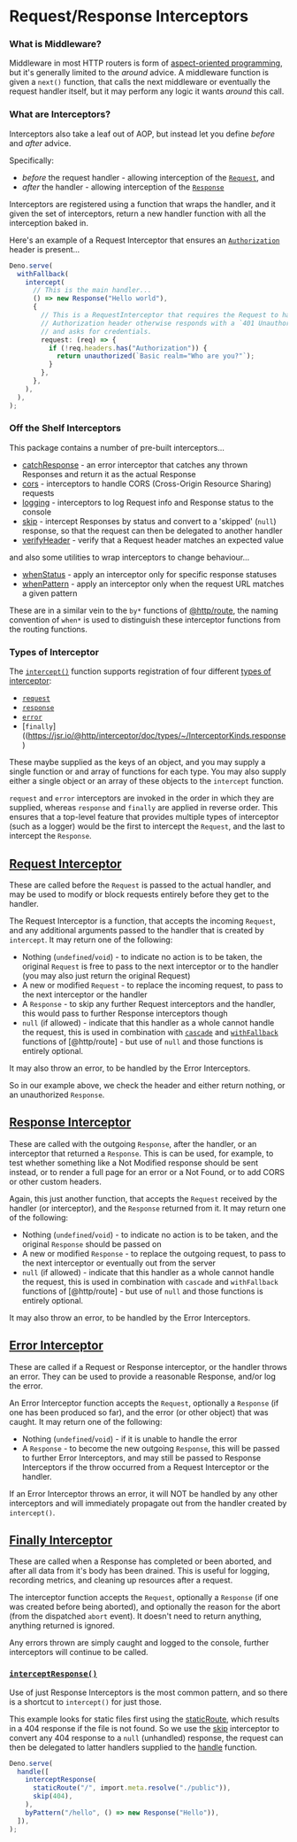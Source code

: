 # Request/Response Interceptors

### What is Middleware?

Middleware in most HTTP routers is form of
[aspect-oriented programming](https://en.wikipedia.org/wiki/Aspect-oriented_programming),
but it's generally limited to the _around_ advice. A middleware function is
given a `next()` function, that calls the next middleware or eventually the
request handler itself, but it may perform any logic it wants _around_ this
call.

### What are Interceptors?

Interceptors also take a leaf out of AOP, but instead let you define _before_
and _after_ advice.

Specifically:

- _before_ the request handler - allowing interception of the
  [`Request`](https://developer.mozilla.org/en-US/docs/Web/API/Request), and
- _after_ the handler - allowing interception of the
  [`Response`](https://developer.mozilla.org/en-US/docs/Web/API/Response)

Interceptors are registered using a function that wraps the handler, and it
given the set of interceptors, return a new handler function with all the
interception baked in.

Here's an example of a Request Interceptor that ensures an
[`Authorization`](https://developer.mozilla.org/en-US/docs/Web/HTTP/Headers/Authorization)
header is present...

```ts
Deno.serve(
  withFallback(
    intercept(
      // This is the main handler...
      () => new Response("Hello world"),
      {
        // This is a RequestInterceptor that requires the Request to have an
        // Authorization header otherwise responds with a `401 Unauthorized`,
        // and asks for credentials.
        request: (req) => {
          if (!req.headers.has("Authorization")) {
            return unauthorized(`Basic realm="Who are you?"`);
          }
        },
      },
    ),
  ),
);
```

### Off the Shelf Interceptors

This package contains a number of pre-built interceptors...

- [catchResponse](https://jsr.io/@http/interceptor/doc/catch-response/~/catchResponse) -
  an error interceptor that catches any thrown Responses and return it as the
  actual Response
- [cors](https://jsr.io/@http/interceptor/doc/cors/~/cors) - interceptors to
  handle CORS (Cross-Origin Resource Sharing) requests
- [logging](https://jsr.io/@http/interceptor/doc/logger/~/logging) -
  interceptors to log Request info and Response status to the console
- [skip](https://jsr.io/@http/interceptor/doc/skip/~/skip) - intercept Responses
  by status and convert to a 'skipped' (`null`) response, so that the request
  can then be delegated to another handler
- [verifyHeader](https://jsr.io/@http/interceptor/doc/verify-header/~/verifyHeader) -
  verify that a Request header matches an expected value

and also some utilities to wrap interceptors to change behaviour...

- [whenStatus](https://jsr.io/@http/interceptor/doc/when-status/~/whenStatus) -
  apply an interceptor only for specific response statuses
- [whenPattern](https://jsr.io/@http/interceptor/doc/when-pattern/~/whenPattern) -
  apply an interceptor only when the request URL matches a given pattern

These are in a similar vein to the `by*` functions of
[@http/route](https://jsr.io/@http/route), the naming convention of `when*` is
used to distinguish these interceptor functions from the routing functions.

### Types of Interceptor

The [`intercept()`](https://jsr.io/@http/interceptor/doc/intercept/~/intercept)
function supports registration of four different
[types of interceptor](https://jsr.io/@http/interceptor/doc/types/~/InterceptorKinds):

- [`request`](https://jsr.io/@http/interceptor/doc/types/~/InterceptorKinds.request)
- [`response`](https://jsr.io/@http/interceptor/doc/types/~/InterceptorKinds.response)
- [`error`](https://jsr.io/@http/interceptor/doc/types/~/InterceptorKinds.response)
- [`finally`]((https://jsr.io/@http/interceptor/doc/types/~/InterceptorKinds.response)

These maybe supplied as the keys of an object, and you may supply a single
function or and array of functions for each type. You may also supply either a
single object or an array of these objects to the `intercept` function.

`request` and `error` interceptors are invoked in the order in which they are
supplied, whereas `response` and `finally` are applied in reverse order. This
ensures that a top-level feature that provides multiple types of interceptor
(such as a logger) would be the first to intercept the `Request`, and the last
to intercept the `Response`.

## [Request Interceptor](https://jsr.io/@http/interceptor/doc/types/~/RequestInterceptor)

These are called before the `Request` is passed to the actual handler, and may
be used to modify or block requests entirely before they get to the handler.

The Request Interceptor is a function, that accepts the incoming `Request`, and
any additional arguments passed to the handler that is created by `intercept`.
It may return one of the following:

- Nothing (`undefined`/`void`) - to indicate no action is to be taken, the
  original `Request` is free to pass to the next interceptor or to the handler
  (you may also just return the original Request)
- A new or modified `Request` - to replace the incoming request, to pass to the
  next interceptor or the handler
- A `Response` - to skip any further Request interceptors and the handler, this
  would pass to further Response interceptors though
- `null` (if allowed) - indicate that this handler as a whole cannot handle the
  request, this is used in combination with
  [`cascade`](https://jsr.io/@http/route/doc/cascade/~/cascade) and
  [`withFallback`](https://jsr.io/@http/route/doc/with-fallback/~/withFallback)
  functions of [@http/route] - but use of `null` and those functions is entirely
  optional.

It may also throw an error, to be handled by the Error Interceptors.

So in our example above, we check the header and either return nothing, or an
unauthorized `Response`.

## [Response Interceptor](https://jsr.io/@http/interceptor/doc/types/~/ResponseInterceptor)

These are called with the outgoing `Response`, after the handler, or an
interceptor that returned a `Response`. This is can be used, for example, to
test whether something like a Not Modified response should be sent instead, or
to render a full page for an error or a Not Found, or to add CORS or other
custom headers.

Again, this just another function, that accepts the `Request` received by the
handler (or interceptor), and the `Response` returned from it. It may return one
of the following:

- Nothing (`undefined`/`void`) - to indicate no action is to be taken, and the
  original `Response` should be passed on
- A new or modified `Response` - to replace the outgoing request, to pass to the
  next interceptor or eventually out from the server
- `null` (if allowed) - indicate that this handler as a whole cannot handle the
  request, this is used in combination with `cascade` and `withFallback`
  functions of [@http/route] - but use of `null` and those functions is entirely
  optional.

It may also throw an error, to be handled by the Error Interceptors.

## [Error Interceptor](https://jsr.io/@http/interceptor/doc/types/~/ErrorInterceptor)

These are called if a Request or Response interceptor, or the handler throws an
error. They can be used to provide a reasonable Response, and/or log the error.

An Error Interceptor function accepts the `Request`, optionally a `Response` (if
one has been produced so far), and the error (or other object) that was caught.
It may return one of the following:

- Nothing (`undefined`/`void`) - if it is unable to handle the error
- A `Response` - to become the new outgoing `Response`, this will be passed to
  further Error Interceptors, and may still be passed to Response Interceptors
  if the throw occurred from a Request Interceptor or the handler.

If an Error Interceptor throws an error, it will NOT be handled by any other
interceptors and will immediately propagate out from the handler created by
`intercept()`.

## [Finally Interceptor](https://jsr.io/@http/interceptor/doc/types/~/FinallyInterceptor)

These are called when a Response has completed or been aborted, and after all
data from it's body has been drained. This is useful for logging, recording
metrics, and cleaning up resources after a request.

The interceptor function accepts the `Request`, optionally a `Response` (if one
was created before being aborted), and optionally the reason for the abort (from
the dispatched `abort` event). It doesn't need to return anything, anything
returned is ignored.

Any errors thrown are simply caught and logged to the console, further
interceptors will continue to be called.

### [`interceptResponse()`](https://jsr.io/@http/interceptor@0.13.0/doc/intercept-response/~/interceptResponse)

Use of just Response Interceptors is the most common pattern, and so there is a
shortcut to `intercept()` for just those.

This example looks for static files first using the
[staticRoute](https://jsr.io/@http/route-deno/doc/static-route/~/staticRoute),
which results in a 404 response if the file is not found. So we use the
[skip](https://jsr.io/@http/interceptor/doc/skip/~/skip) interceptor to convert
any 404 response to a `null` (unhandled) response, the request can then be
delegated to latter handlers supplied to the
[handle](https://jsr.io/@http/route/doc/handle/~/handle) function.

```ts
Deno.serve(
  handle([
    interceptResponse(
      staticRoute("/", import.meta.resolve("./public")),
      skip(404),
    ),
    byPattern("/hello", () => new Response("Hello")),
  ]),
);
```
